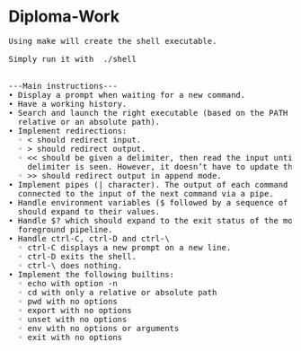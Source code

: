 # Diploma-Work
<pre>
Using make will create the shell executable.

Simply run it with  ./shell


---Main instructions---
• Display a prompt when waiting for a new command.
• Have a working history.
• Search and launch the right executable (based on the PATH variable or using a
  relative or an absolute path).
• Implement redirections:
  ◦ < should redirect input.
  ◦ > should redirect output.
  ◦ << should be given a delimiter, then read the input until a line containing the
    delimiter is seen. However, it doesn’t have to update the history!
  ◦ >> should redirect output in append mode.
• Implement pipes (| character). The output of each command in the pipeline is
  connected to the input of the next command via a pipe.
• Handle environment variables ($ followed by a sequence of characters) which
  should expand to their values.
• Handle $? which should expand to the exit status of the most recently executed
  foreground pipeline.
• Handle ctrl-C, ctrl-D and ctrl-\
  ◦ ctrl-C displays a new prompt on a new line.
  ◦ ctrl-D exits the shell.
  ◦ ctrl-\ does nothing.
• Implement the following builtins:
  ◦ echo with option -n
  ◦ cd with only a relative or absolute path
  ◦ pwd with no options
  ◦ export with no options
  ◦ unset with no options
  ◦ env with no options or arguments
  ◦ exit with no options
  
  </pre>
  
  
